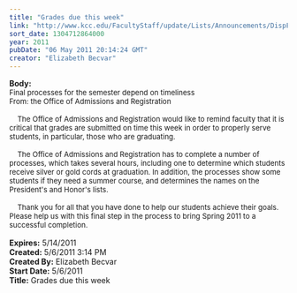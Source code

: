 ```yaml
---
title: "Grades due this week"
link: "http://www.kcc.edu/FacultyStaff/update/Lists/Announcements/DispForm.aspx?ID=292"
sort_date: 1304712864000
year: 2011
pubDate: "06 May 2011 20:14:24 GMT"
creator: "Elizabeth Becvar"
---
```


<div><b>Body:</b> <div class=ExternalClass622905E1BC2C4CED98CDEEDB24FE016F><div><font size=2>Final processes for the semester depend on timeliness <br>From: the Office of Admissions and Registration <br> <br>    The Office of Admissions and Registration would like to remind faculty that it is critical that grades are submitted on time this week in order to properly serve students, in particular, those who are graduating. </font></div><font size=2>
<div><br>    The Office of Admissions and Registration has to complete a number of processes, which takes several hours, including one to determine which students receive silver or gold cords at graduation. In addition, the processes show some students if they need a summer course, and determines the names on the President's and Honor's lists.</div>
<div><br>    Thank you for all that you have done to help our students achieve their goals. Please help us with this final step in the process to bring Spring 2011 to a successful completion. <br> </font></div></div></div>
<div><b>Expires:</b> 5/14/2011</div>
<div><b>Created:</b> 5/6/2011 3:14 PM</div>
<div><b>Created By:</b> Elizabeth Becvar</div>
<div><b>Start Date:</b> 5/6/2011</div>
<div><b>Title:</b> Grades due this week</div>
